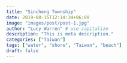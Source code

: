 ```yaml
---
title: "Sincheng Township"
date: 2019-08-15T12:14:34+06:00
image: "images/post/post-1.jpg"
author: "Lucy Warren" # use capitalize
description: "This is meta description."
categories: ["Taiwan"]
tags: ["water", "shore", "Taiwan", "beach"]
draft: false
---
```

